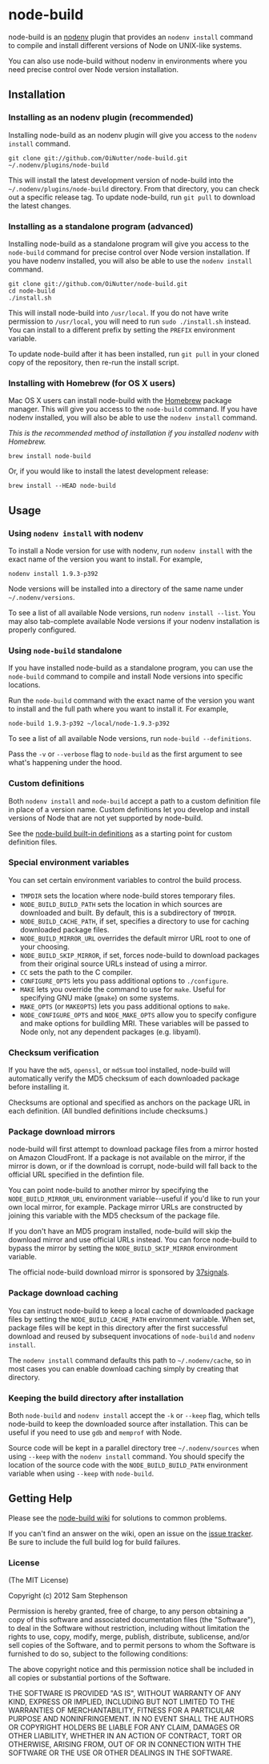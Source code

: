 # node-build

node-build is an [nodenv](https://github.com/OiNutter/nodenv) plugin
that provides an `nodenv install` command to compile and install
different versions of Node on UNIX-like systems.

You can also use node-build without nodenv in environments where you
need precise control over Node version installation.


## Installation

### Installing as an nodenv plugin (recommended)

Installing node-build as an nodenv plugin will give you access to the
`nodenv install` command.

    git clone git://github.com/OiNutter/node-build.git ~/.nodenv/plugins/node-build

This will install the latest development version of node-build into
the `~/.nodenv/plugins/node-build` directory. From that directory, you
can check out a specific release tag. To update node-build, run `git
pull` to download the latest changes.

### Installing as a standalone program (advanced)

Installing node-build as a standalone program will give you access to
the `node-build` command for precise control over Node version
installation. If you have nodenv installed, you will also be able to
use the `nodenv install` command.

    git clone git://github.com/OiNutter/node-build.git
    cd node-build
    ./install.sh

This will install node-build into `/usr/local`. If you do not have
write permission to `/usr/local`, you will need to run `sudo
./install.sh` instead. You can install to a different prefix by
setting the `PREFIX` environment variable.

To update node-build after it has been installed, run `git pull` in
your cloned copy of the repository, then re-run the install script.

### Installing with Homebrew (for OS X users)

Mac OS X users can install node-build with the
[Homebrew](http://mxcl.github.com/homebrew/) package manager. This
will give you access to the `node-build` command. If you have nodenv
installed, you will also be able to use the `nodenv install` command.

*This is the recommended method of installation if you installed nodenv
 with Homebrew.*

    brew install node-build

Or, if you would like to install the latest development release:

    brew install --HEAD node-build


## Usage

### Using `nodenv install` with nodenv

To install a Node version for use with nodenv, run `nodenv install` with
the exact name of the version you want to install. For example,

    nodenv install 1.9.3-p392

Node versions will be installed into a directory of the same name
under `~/.nodenv/versions`.

To see a list of all available Node versions, run `nodenv install --list`.
You may also tab-complete available Node
versions if your nodenv installation is properly configured.

### Using `node-build` standalone

If you have installed node-build as a standalone program, you can use
the `node-build` command to compile and install Node versions into
specific locations.

Run the `node-build` command with the exact name of the version you
want to install and the full path where you want to install it. For
example,

    node-build 1.9.3-p392 ~/local/node-1.9.3-p392

To see a list of all available Node versions, run `node-build
--definitions`.

Pass the `-v` or `--verbose` flag to `node-build` as the first
argument to see what's happening under the hood.

### Custom definitions

Both `nodenv install` and `node-build` accept a path to a custom
definition file in place of a version name. Custom definitions let you
develop and install versions of Node that are not yet supported by
node-build.

See the [node-build built-in
definitions](https://github.com/OiNutter/node-build/tree/master/share/node-build)
as a starting point for custom definition files.

### Special environment variables

You can set certain environment variables to control the build
process.

* `TMPDIR` sets the location where node-build stores temporary files.
* `NODE_BUILD_BUILD_PATH` sets the location in which sources are
  downloaded and built. By default, this is a subdirectory of
  `TMPDIR`.
* `NODE_BUILD_CACHE_PATH`, if set, specifies a directory to use for
  caching downloaded package files.
* `NODE_BUILD_MIRROR_URL` overrides the default mirror URL root to one
  of your choosing.
* `NODE_BUILD_SKIP_MIRROR`, if set, forces node-build to download
  packages from their original source URLs instead of using a mirror.
* `CC` sets the path to the C compiler.
* `CONFIGURE_OPTS` lets you pass additional options to `./configure`.
* `MAKE` lets you override the command to use for `make`. Useful for
  specifying GNU make (`gmake`) on some systems.
* `MAKE_OPTS` (or `MAKEOPTS`) lets you pass additional options to
  `make`.
* `NODE_CONFIGURE_OPTS` and `NODE_MAKE_OPTS` allow you to specify
  configure and make options for buildling MRI. These variables will
  be passed to Node only, not any dependent packages (e.g. libyaml).

### Checksum verification

If you have the `md5`, `openssl`, or `md5sum` tool installed,
node-build will automatically verify the MD5 checksum of each
downloaded package before installing it.

Checksums are optional and specified as anchors on the package URL in
each definition. (All bundled definitions include checksums.)

### Package download mirrors

node-build will first attempt to download package files from a mirror
hosted on Amazon CloudFront. If a package is not available on the
mirror, if the mirror is down, or if the download is corrupt,
node-build will fall back to the official URL specified in the
defintion file.

You can point node-build to another mirror by specifying the
`NODE_BUILD_MIRROR_URL` environment variable--useful if you'd like to
run your own local mirror, for example. Package mirror URLs are
constructed by joining this variable with the MD5 checksum of the
package file.

If you don't have an MD5 program installed, node-build will skip the
download mirror and use official URLs instead. You can force
node-build to bypass the mirror by setting the
`NODE_BUILD_SKIP_MIRROR` environment variable.

The official node-build download mirror is sponsored by
[37signals](http://37signals.com/).

### Package download caching

You can instruct node-build to keep a local cache of downloaded
package files by setting the `NODE_BUILD_CACHE_PATH` environment
variable. When set, package files will be kept in this directory after
the first successful download and reused by subsequent invocations of
`node-build` and `nodenv install`.

The `nodenv install` command defaults this path to `~/.nodenv/cache`, so
in most cases you can enable download caching simply by creating that
directory.

### Keeping the build directory after installation

Both `node-build` and `nodenv install` accept the `-k` or `--keep`
flag, which tells node-build to keep the downloaded source after
installation. This can be useful if you need to use `gdb` and
`memprof` with Node.

Source code will be kept in a parallel directory tree
`~/.nodenv/sources` when using `--keep` with the `nodenv install`
command. You should specify the location of the source code with the
`NODE_BUILD_BUILD_PATH` environment variable when using `--keep` with
`node-build`.


## Getting Help

Please see the [node-build
wiki](https://github.com/OiNutter/node-build/wiki) for solutions to
common problems.

If you can't find an answer on the wiki, open an issue on the [issue
tracker](https://github.com/OiNutter/node-build/issues). Be sure to
include the full build log for build failures.


### License

(The MIT License)

Copyright (c) 2012 Sam Stephenson

Permission is hereby granted, free of charge, to any person obtaining
a copy of this software and associated documentation files (the
"Software"), to deal in the Software without restriction, including
without limitation the rights to use, copy, modify, merge, publish,
distribute, sublicense, and/or sell copies of the Software, and to
permit persons to whom the Software is furnished to do so, subject to
the following conditions:

The above copyright notice and this permission notice shall be
included in all copies or substantial portions of the Software.

THE SOFTWARE IS PROVIDED "AS IS", WITHOUT WARRANTY OF ANY KIND,
EXPRESS OR IMPLIED, INCLUDING BUT NOT LIMITED TO THE WARRANTIES OF
MERCHANTABILITY, FITNESS FOR A PARTICULAR PURPOSE AND
NONINFRINGEMENT. IN NO EVENT SHALL THE AUTHORS OR COPYRIGHT HOLDERS BE
LIABLE FOR ANY CLAIM, DAMAGES OR OTHER LIABILITY, WHETHER IN AN ACTION
OF CONTRACT, TORT OR OTHERWISE, ARISING FROM, OUT OF OR IN CONNECTION
WITH THE SOFTWARE OR THE USE OR OTHER DEALINGS IN THE SOFTWARE.
